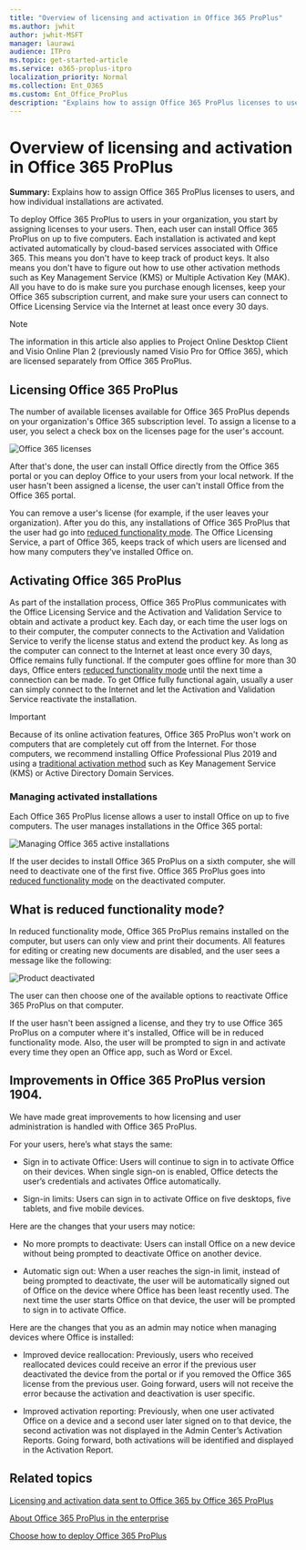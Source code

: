 ```yaml
---
title: "Overview of licensing and activation in Office 365 ProPlus"
ms.author: jwhit
author: jwhit-MSFT
manager: laurawi
audience: ITPro
ms.topic: get-started-article
ms.service: o365-proplus-itpro
localization_priority: Normal
ms.collection: Ent_O365
ms.custom: Ent_Office_ProPlus
description: "Explains how to assign Office 365 ProPlus licenses to users, and how individual installations are activated."
---
```


# Overview of licensing and activation in Office 365 ProPlus

 **Summary:** Explains how to assign Office 365 ProPlus licenses to users, and how individual installations are activated.
  
To deploy Office 365 ProPlus to users in your organization, you start by assigning licenses to your users. Then, each user can install Office 365 ProPlus on up to five computers. Each installation is activated and kept activated automatically by cloud-based services associated with Office 365. This means you don't have to keep track of product keys. It also means you don't have to figure out how to use other activation methods such as Key Management Service (KMS) or Multiple Activation Key (MAK). All you have to do is make sure you purchase enough licenses, keep your Office 365 subscription current, and make sure your users can connect to Office Licensing Service via the Internet at least once every 30 days.
  
> [!NOTE]
> The information in this article also applies to Project Online Desktop Client and Visio Online Plan 2 (previously named Visio Pro for Office 365), which are licensed separately from Office 365 ProPlus. 
  
<a name="BKMK_LicensingO365PP"> </a>
## Licensing Office 365 ProPlus

The number of available licenses available for Office 365 ProPlus depends on your organization's Office 365 subscription level. To assign a license to a user, you select a check box on the licenses page for the user's account. 
  
![Office 365 licenses](images/15b018fe-c12e-4d78-9287-bc95d5e14cac.png)
  
After that's done, the user can install Office directly from the Office 365 portal or you can deploy Office to your users from your local network. If the user hasn't been assigned a license, the user can't install Office from the Office 365 portal. 
  
You can remove a user's license (for example, if the user leaves your organization). After you do this, any installations of Office 365 ProPlus that the user had go into [reduced functionality mode](overview-of-licensing-and-activation-in-office-365-proplus.md#BKMK_ReducedFunctionalityMode). The Office Licensing Service, a part of Office 365, keeps track of which users are licensed and how many computers they've installed Office on.
  
<a name="BKMK_ActivatingO365PP"> </a>
## Activating Office 365 ProPlus

As part of the installation process, Office 365 ProPlus communicates with the Office Licensing Service and the Activation and Validation Service to obtain and activate a product key. Each day, or each time the user logs on to their computer, the computer connects to the Activation and Validation Service to verify the license status and extend the product key. As long as the computer can connect to the Internet at least once every 30 days, Office remains fully functional. If the computer goes offline for more than 30 days, Office enters [reduced functionality mode](overview-of-licensing-and-activation-in-office-365-proplus.md#BKMK_ReducedFunctionalityMode) until the next time a connection can be made. To get Office fully functional again, usually a user can simply connect to the Internet and let the Activation and Validation Service reactivate the installation.
  
> [!IMPORTANT]
> Because of its online activation features, Office 365 ProPlus won't work on computers that are completely cut off from the Internet. For those computers, we recommend installing Office Professional Plus 2019 and using a [traditional activation method](https://docs.microsoft.com/DeployOffice/vlactivation/plan-volume-activation-of-office) such as Key Management Service (KMS) or Active Directory Domain Services.
  
### Managing activated installations

Each Office 365 ProPlus license allows a user to install Office on up to five computers. The user manages installations in the Office 365 portal:
  
![Managing Office 365 active installations](images/c830ebad-a255-4e32-8d7a-af5a687dc107.png)
  
If the user decides to install Office 365 ProPlus on a sixth computer, she will need to deactivate one of the first five. Office 365 ProPlus goes into [reduced functionality mode](overview-of-licensing-and-activation-in-office-365-proplus.md#BKMK_ReducedFunctionalityMode) on the deactivated computer.
  
<a name="BKMK_ReducedFunctionalityMode"> </a>
## What is reduced functionality mode?

In reduced functionality mode, Office 365 ProPlus remains installed on the computer, but users can only view and print their documents. All features for editing or creating new documents are disabled, and the user sees a message like the following:
  
![Product deactivated](images/78aa59b0-8772-4ba2-8094-bfeb65602ab7.png)
  
The user can then choose one of the available options to reactivate Office 365 ProPlus on that computer.

If the user hasn't been assigned a license, and they try to use Office 365 ProPlus on a computer where it's installed, Office will be in reduced functionality mode. Also, the user will be prompted to sign in and activate every time they open an Office app, such as Word or Excel.
  
 ## Improvements in Office 365 ProPlus version 1904.

We have made great improvements to how licensing and user administration is handled with Office 365 ProPlus.

For your users, here’s what stays the same:

- Sign in to activate Office: Users will continue to sign in to activate Office on their devices. When single sign-on is enabled, Office detects the user’s credentials and activates Office automatically.

- Sign-in limits: Users can sign in to activate Office on five desktops, five tablets, and five mobile devices.


Here are the changes that your users may notice:

- No more prompts to deactivate: Users can install Office on a new device without being prompted to deactivate Office on another device.

- Automatic sign out: When a user reaches the sign-in limit, instead of being prompted to deactivate, the user will be automatically signed out of Office on the device where Office has been least recently used. The next time the user starts Office on that device, the user will be prompted to sign in to activate Office.


Here are the changes that you as an admin may notice when managing devices where Office is installed:

- Improved device reallocation: Previously, users who received reallocated devices could receive an error if the previous user deactivated the device from the portal or if you removed the Office 365 license from the previous user. Going forward, users will not receive the error because the activation and deactivation is user specific.

- Improved activation reporting: Previously, when one user activated Office on a device and a second user later signed on to that device, the second activation was not displayed in the Admin Center’s Activation Reports. Going forward, both activations will be identified and displayed in the Activation Report.



## Related topics

[Licensing and activation data sent to Office 365 by Office 365 ProPlus](licensing-and-activation-data-sent-to-office-365-by-office-365-proplus.md)
  
[About Office 365 ProPlus in the enterprise](about-office-365-proplus-in-the-enterprise.md)
  
[Choose how to deploy Office 365 ProPlus](choose-how-to-deploy-office-365-proplus.md)

